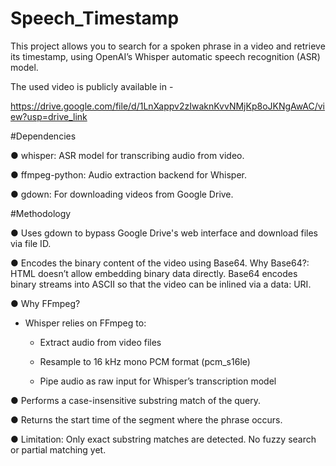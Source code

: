 # Speech_Timestamp
This project allows you to search for a spoken phrase in a video and retrieve its timestamp, using OpenAI’s Whisper automatic speech recognition (ASR) model.

The used video is publicly available in -

https://drive.google.com/file/d/1LnXappv2zIwaknKvvNMjKp8oJKNgAwAC/view?usp=drive_link

#Dependencies

● whisper: ASR model for transcribing audio from video.

● ffmpeg-python: Audio extraction backend for Whisper.

● gdown: For downloading videos from Google Drive.

#Methodology

● Uses gdown to bypass Google Drive's web interface and download files via file ID.

● Encodes the binary content of the video using Base64. Why Base64?: HTML doesn’t allow embedding binary data directly. Base64 encodes binary streams into ASCII so that the video can be inlined via a data: URI.

● Why FFmpeg?

- Whisper relies on FFmpeg to:

   - Extract audio from video files

   - Resample to 16 kHz mono PCM format (pcm_s16le)

   - Pipe audio as raw input for Whisper’s transcription model

● Performs a case-insensitive substring match of the query.

● Returns the start time of the segment where the phrase occurs.

● Limitation: Only exact substring matches are detected. No fuzzy search or partial matching yet.

